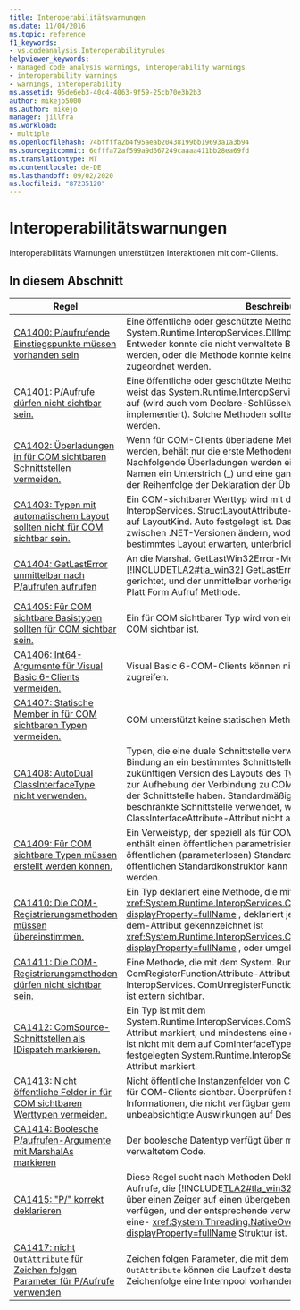 ```yaml
---
title: Interoperabilitätswarnungen
ms.date: 11/04/2016
ms.topic: reference
f1_keywords:
- vs.codeanalysis.Interoperabilityrules
helpviewer_keywords:
- managed code analysis warnings, interoperability warnings
- interoperability warnings
- warnings, interoperability
ms.assetid: 95de6eb3-40c4-4063-9f59-25cb70e3b2b3
author: mikejo5000
ms.author: mikejo
manager: jillfra
ms.workload:
- multiple
ms.openlocfilehash: 74bffffa2b4f95aeab20438199bb19693a1a3b94
ms.sourcegitcommit: 6cfffa72af599a9d667249caaaa411bb28ea69fd
ms.translationtype: MT
ms.contentlocale: de-DE
ms.lasthandoff: 09/02/2020
ms.locfileid: "87235120"
---
```

# <a name="interoperability-warnings"></a>Interoperabilitätswarnungen

Interoperabilitäts Warnungen unterstützen Interaktionen mit com-Clients.

## <a name="in-this-section"></a>In diesem Abschnitt

| Regel | Beschreibung |
| - | - |
| [CA1400: P/aufrufende Einstiegspunkte müssen vorhanden sein](../code-quality/ca1400.md) | Eine öffentliche oder geschützte Methode wird mit dem System.Runtime.InteropServices.DllImportAttribute-Attribut markiert. Entweder konnte die nicht verwaltete Bibliothek nicht gefunden werden, oder die Methode konnte keiner Funktion in der Bibliothek zugeordnet werden. |
| [CA1401: P/Aufrufe dürfen nicht sichtbar sein.](../code-quality/ca1401.md) | Eine öffentliche oder geschützte Methode in einem öffentlichen Typ weist das System.Runtime.InteropServices.DllImportAttribute-Attribut auf (wird auch vom Declare-Schlüsselwort in Visual Basic implementiert). Solche Methoden sollten nicht verfügbar gemacht werden. |
| [CA1402: Überladungen in für COM sichtbaren Schnittstellen vermeiden.](../code-quality/ca1402.md) | Wenn für COM-Clients überladene Methoden verfügbar gemacht werden, behält nur die erste Methodenüberladung ihren Namen. Nachfolgende Überladungen werden eindeutig umbenannt, indem dem Namen ein Unterstrich (_) und eine ganze Zahl angefügt werden, die der Reihenfolge der Deklaration der Überladung entspricht. |
| [CA1403: Typen mit automatischem Layout sollten nicht für COM sichtbar sein.](../code-quality/ca1403.md) | Ein COM-sichtbarer Werttyp wird mit dem System. Runtime. InteropServices. StructLayoutAttribute-Attribut gekennzeichnet, das auf LayoutKind. Auto festgelegt ist. Das Layout dieser Typen kann sich zwischen .NET-Versionen ändern, wodurch com-Clients, die ein bestimmtes Layout erwarten, unterbricht werden. |
| [CA1404: GetLastError unmittelbar nach P/aufrufen aufrufen](../code-quality/ca1404.md) | An die Marshal. GetLastWin32Error-Methode oder die entsprechende [!INCLUDE[TLA2#tla_win32](../code-quality/includes/tla2sharptla_win32_md.md)] GetLastError-Funktion wird ein Aufruf gerichtet, und der unmittelbar vorherige Aufruf erfolgt nicht an eine Platt Form Aufruf Methode. |
| [CA1405: Für COM sichtbare Basistypen sollten für COM sichtbar sein.](../code-quality/ca1405.md) | Ein für COM sichtbarer Typ wird von einem Typ abgeleitet, der nicht für COM sichtbar ist. |
| [CA1406: Int64-Argumente für Visual Basic 6-Clients vermeiden.](../code-quality/ca1406.md) | Visual Basic 6-COM-Clients können nicht auf 64-Bit-Ganzzahlen zugreifen. |
| [CA1407: Statische Member in für COM sichtbaren Typen vermeiden.](../code-quality/ca1407.md) | COM unterstützt keine statischen Methoden. |
| [CA1408: AutoDual ClassInterfaceType nicht verwenden.](../code-quality/ca1408.md) | Typen, die eine duale Schnittstelle verwenden, ermöglichen Clients die Bindung an ein bestimmtes Schnittstellenlayout. Änderungen an einer zukünftigen Version des Layouts des Typs oder eines Basistyps führen zur Aufhebung der Verbindung zu COM-Clients, die eine Bindung zu der Schnittstelle haben. Standardmäßig wird eine auf Dispatch beschränkte Schnittstelle verwendet, wenn das ClassInterfaceAttribute-Attribut nicht angegeben wird. |
| [CA1409: Für COM sichtbare Typen müssen erstellt werden können.](../code-quality/ca1409.md) | Ein Verweistyp, der speziell als für COM sichtbar gekennzeichnet ist, enthält einen öffentlichen parametrisierten Konstruktor, jedoch keinen öffentlichen (parameterlosen) Standardkonstruktor. Ein Typ ohne einen öffentlichen Standardkonstruktor kann nicht von COM-Clients erstellt werden. |
| [CA1410: Die COM-Registrierungsmethoden müssen übereinstimmen.](../code-quality/ca1410.md) | Ein Typ deklariert eine Methode, die mit dem-Attribut markiert ist <xref:System.Runtime.InteropServices.ComRegisterFunctionAttribute?displayProperty=fullName> , deklariert jedoch keine Methode, die mit dem-Attribut gekennzeichnet ist <xref:System.Runtime.InteropServices.ComUnregisterFunctionAttribute?displayProperty=fullName> , oder umgekehrt. |
| [CA1411: Die COM-Registrierungsmethoden dürfen nicht sichtbar sein.](../code-quality/ca1411.md) | Eine Methode, die mit dem System. Runtime. InteropServices. ComRegisterFunctionAttribute-Attribut oder dem System. Runtime. InteropServices. ComUnregisterFunctionAttribute-Attribut markiert ist, ist extern sichtbar. |
| [CA1412: ComSource-Schnittstellen als IDispatch markieren.](../code-quality/ca1412.md) | Ein Typ ist mit dem System.Runtime.InteropServices.ComSourceInterfacesAttribute-Attribut markiert, und mindestens eine der angegebenen Schnittstellen ist nicht mit dem auf ComInterfaceType.InterfaceIsIDispatch festgelegten System.Runtime.InteropServices.InterfaceTypeAttribute-Attribut markiert. |
| [CA1413: Nicht öffentliche Felder in für COM sichtbaren Werttypen vermeiden.](../code-quality/ca1413.md) | Nicht öffentliche Instanzenfelder von COM-sichtbaren Werttypen sind für COM-Clients sichtbar. Überprüfen Sie den Inhalt der Felder auf Informationen, die nicht verfügbar gemacht werden sollen oder unbeabsichtigte Auswirkungen auf Design oder Sicherheit haben. |
| [CA1414: Boolesche P/aufrufen-Argumente mit MarshalAs markieren](../code-quality/ca1414.md) | Der boolesche Datentyp verfügt über mehrere Darstellungen in nicht verwaltetem Code. |
| [CA1415: "P/" korrekt deklarieren](../code-quality/ca1415.md) | Diese Regel sucht nach Methoden Deklarationen für Platt Form Aufrufe, die [!INCLUDE[TLA2#tla_win32](../code-quality/includes/tla2sharptla_win32_md.md)] auf Funktionen abzielen, die über einen Zeiger auf einen übergebenen Struktur Parameter verfügen, und der entsprechende verwaltete Parameter kein Zeiger auf eine- <xref:System.Threading.NativeOverlapped?displayProperty=fullName> Struktur ist. |
| [CA1417: nicht `OutAttribute` für Zeichen folgen Parameter für P/Aufrufe verwenden](../code-quality/ca1417.md) | Zeichen folgen Parameter, die mit dem als Wert übermittelt werden, `OutAttribute` können die Laufzeit destabilisieren, wenn die Zeichenfolge eine Internpool vorhanden Zeichenfolge ist. |